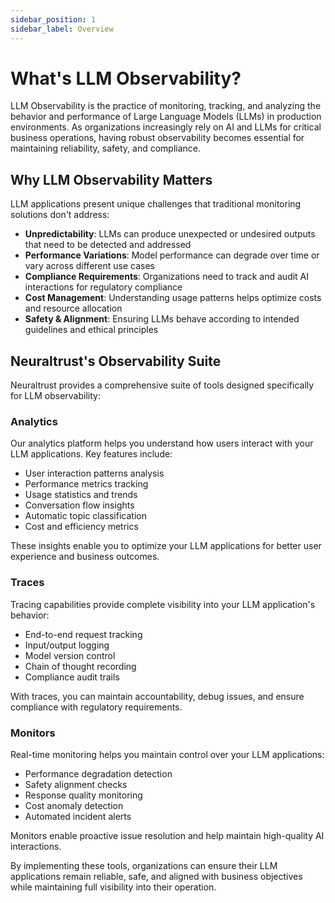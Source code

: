 ```yaml
---
sidebar_position: 1
sidebar_label: Overview
---
```


# What's LLM Observability?

LLM Observability is the practice of monitoring, tracking, and analyzing the behavior and performance of Large Language Models (LLMs) in production environments. As organizations increasingly rely on AI and LLMs for critical business operations, having robust observability becomes essential for maintaining reliability, safety, and compliance.

## Why LLM Observability Matters

LLM applications present unique challenges that traditional monitoring solutions don't address:

- **Unpredictability**: LLMs can produce unexpected or undesired outputs that need to be detected and addressed
- **Performance Variations**: Model performance can degrade over time or vary across different use cases
- **Compliance Requirements**: Organizations need to track and audit AI interactions for regulatory compliance
- **Cost Management**: Understanding usage patterns helps optimize costs and resource allocation
- **Safety & Alignment**: Ensuring LLMs behave according to intended guidelines and ethical principles

## Neuraltrust's Observability Suite

Neuraltrust provides a comprehensive suite of tools designed specifically for LLM observability:

### Analytics

Our analytics platform helps you understand how users interact with your LLM applications. Key features include:

- User interaction patterns analysis
- Performance metrics tracking
- Usage statistics and trends
- Conversation flow insights
- Automatic topic classification
- Cost and efficiency metrics

These insights enable you to optimize your LLM applications for better user experience and business outcomes.

### Traces

Tracing capabilities provide complete visibility into your LLM application's behavior:

- End-to-end request tracking
- Input/output logging
- Model version control
- Chain of thought recording
- Compliance audit trails

With traces, you can maintain accountability, debug issues, and ensure compliance with regulatory requirements.

### Monitors

Real-time monitoring helps you maintain control over your LLM applications:

- Performance degradation detection
- Safety alignment checks
- Response quality monitoring
- Cost anomaly detection
- Automated incident alerts

Monitors enable proactive issue resolution and help maintain high-quality AI interactions.

By implementing these tools, organizations can ensure their LLM applications remain reliable, safe, and aligned with business objectives while maintaining full visibility into their operation.

